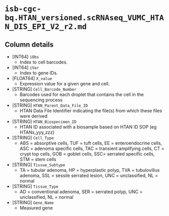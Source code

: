# `isb-cgc-bq.HTAN_versioned.scRNAseq_VUMC_HTAN_DIS_EPI_V2_r2.md`

## Column details

* [INT64]    `iObs`
  - Index to cell barcodes.
* [INT64]    `iVar`
  - Index to gene IDs.
* [FLOAT64]    `X_value`
  - Expression value for a given gene and cell.
* [STRING]    `Cell_Barcode_Number`
  - Barcodes used for each droplet that contains the cell in the sequencing process
* [STRING]    `HTAN_Parent_Data_File_ID`
  - HTAN Data File Identifier indicating the file(s) from which these files were derived
* [STRING]    `HTAN_Biospecimen_ID`
  - HTAN ID associated with a biosample based on HTAN ID SOP (eg HTANx_yyy_zzz)
* [STRING]    `Cell_Type`
  - ABS = absorptive cells, TUF = tuft cells, EE = enteroendocrine cells, ASC = adenoma specific cells, TAC = transient amplifying cells, CT = crypt top cells, GOB = goblet cells, SSC= serrated specific cells, STM = stem cells
* [STRING]    `Tissue_Subtype`
  - TA = tubular adenoma, HP = hyperplastic polyp, TVA = tubulovillus adenoma, SSL = sessile serrated lesion, UNC = unclassified, NL = normal
* [STRING]    `Tissue_Type`
  - AD = conventional adenoma, SER = serrated polyp, UNC = unclassified, NL = normal
* [STRING]    `Gene_Name`
  - Measured gene

